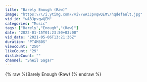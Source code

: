 ```yaml
---
title: "Barely Enough (Raw)"
image: "https:\/\/i.ytimg.com\/vi\/wA3JpvqwQEM\/hqdefault.jpg"
vid_id: "wA3JpvqwQEM"
categories: "Music"
tags: ["Barely","Enough","(Raw)"]
date: "2022-01-15T01:23:50+03:00"
vid_date: "2021-05-06T13:21:36Z"
duration: "PT4M30S"
viewcount: "250"
likeCount: "29"
dislikeCount: ""
channel: "Sheil Sagar"
---
```

{% raw %}Barely Enough (Raw) {% endraw %}
